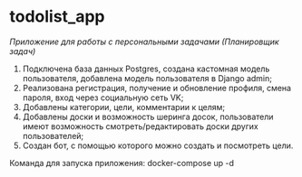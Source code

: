 # todolist_app


*Приложение для работы с персональными задачами (Планировщик задач)*

1) Подключена база данных Postgres, создана кастомная модель пользователя, добавлена модель пользователя в Django admin;
2) Реализована регистрация, получение и обновление профиля, смена пароля, вход через социальную сеть VK;
3) Добавлены категории, цели, комментарии к целям;
4) Добавлены доски и возможность шеринга досок, пользователи имеют возможность смотреть/редактировать доски других пользователей;
5) Создан бот, с помощью которого можно создать и посмотреть цели.

Команда для запуска приложения: docker-compose up -d




